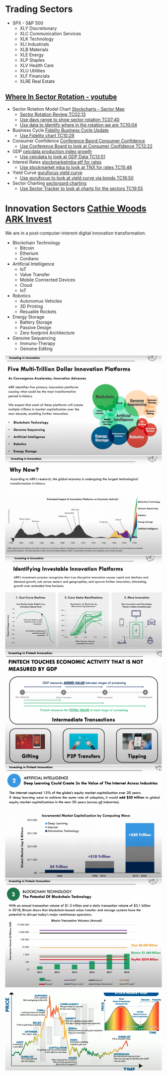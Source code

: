 # Trading Sectors

 - SPX - S&P 500
    - XLY Discretionary
    - XLC Communication Services
    - XLK Technology
    - XLI Industirals
    - XLB Materials
    - XLE Energy
    - XLP Staples
    - XLV Health Care
    - XLU Utilities
    - XLF Financials
    - XLRE Real Estate


## [Where In Sector Rotation - youtube](https://www.youtube.com/watch?v=DqjBZWcwn2g)

- Sector Rotation Model Chart [Stockcharts - Sector Map](https://stockcharts.com/freecharts/perf.php?[SECT])
    - [Sector Rotation Review TC02:13](https://youtu.be/DqjBZWcwn2g?t=133)
    - [Use days range to show sector rotation TC07:40](https://youtu.be/DqjBZWcwn2g?t=460)
    - [Use data to identify where in the rotation we are TC10:04](https://youtu.be/DqjBZWcwn2g?t=604)
- Business Cycle [Fidelity Business Cycle Update](https://institutional.fidelity.com/app/item/RD_13569_40890/business-cycle-update.html)
    - [Use Fidelity chart TC10:29](https://youtu.be/DqjBZWcwn2g?t=629)
- Consumer Confidence [Conference Baord Consumer Confidence](https://conference-board.org/data/consumerconfidence.cfm)
    - [Use Conference Board to look at Consumer Confidence TC12:22](https://youtu.be/DqjBZWcwn2g?t=742)
- GDP [ceicdata production index growth](https://www.ceicdata.com/en/indicator/united-states/industrial-production-index-growth)
    - [Use ceicdata to look at GDP Data TC13:51](https://youtu.be/DqjBZWcwn2g?t=831)
- Interest Rates [stockmarketmba etf for rates](https://stockmarketmba.com/etfsforrisingrates.php)
    - [Use stockmarket mba to look at TNX for rates TC15:48](https://youtu.be/DqjBZWcwn2g?t=948)
- Yield Curve [gurufocus yield curve](https://www.gurufocus.com/yield_curve.php)
    - [Use gurufocus to look at yield curve via bonds TC16:50](https://youtu.be/DqjBZWcwn2g?t=1010)
- Sector Charting [sectorsprd charting](https://www.sectorspdr.com/sectorspdr/tools/sector-tracker/charting)
    - [Use Sector Tracker to look at charts for the sectors TC19:55](https://youtu.be/DqjBZWcwn2g?t=1195)
    
# Innovation Sectors [Cathie Woods ARK Invest](https://www.youtube.com/watch?v=eE6u67Ph768)

We are in a post-computer-interent digital innovation transformation.

- Blockchain Technology
  - Bitcoin
  - Etherium
  - Cordiano
- Artificial Intelligence
  - IoT
  - Value Transfer
  - Mobile Connected Devices
  - Cloud
  - IoT
- Robotics
  - Autonomus Vehicles
  - 3D Printing
  - Resuable Rockets
- Energy Storage
  - Battery Storage
  - Passive Design
  - Zero footprint Architecture
- Genome Sequencing
  - Immuno-Therapy
  - Genome Editing
  
![InnovationPlatforms](./InnovationPlatformsScreenShot2021-07-17-8.38.24AM.png)
![InnovationC-Change](./InnovationC-ChangeScreenShot2021-07-17-8.38.54AM.png)
![InnovationAdoption](./InnovationAdoptionScreenShot2021-07-17-8.41.14AM.png)
![FinTechGDP](./FinTechGDPScreenShot2021-07-17-8.43.05AM.png)
![DeepLearn](./DeepLearnScreenShot2021-07-17-8.45.54AM.png)
![BlockChain](./BlockChainScreenShot2021-07-17-8.47.07AM.png)

![TradeRiskCycles](./TradeRiskCyclesScreenShot2021-05-22-5.03.38PM.png)

